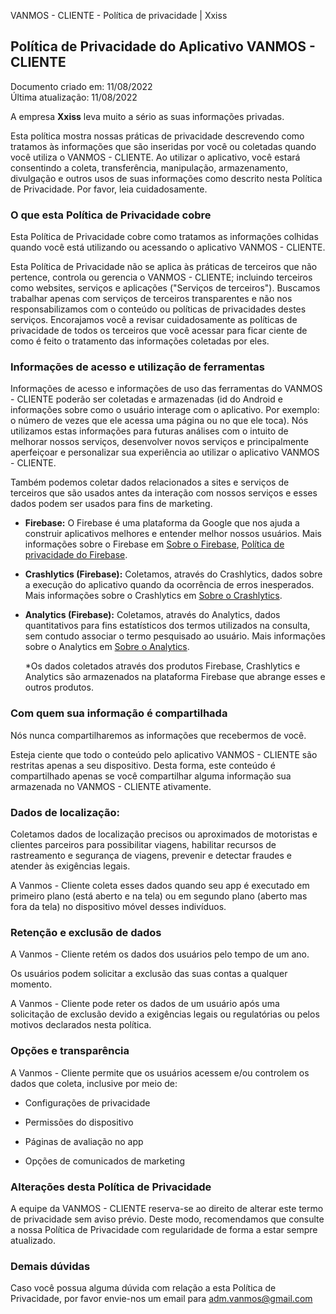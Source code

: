 VANMOS - CLIENTE - Política de privacidade | Xxiss  

**Política de Privacidade do Aplicativo VANMOS - CLIENTE**
----------------------------------------------

Documento criado em: 11/08/2022   
Última atualização: 11/08/2022

A empresa **Xxiss** leva muito a sério as suas informações privadas.

Esta política mostra nossas práticas de privacidade descrevendo como
tratamos às informações que são inseridas por você ou coletadas quando
você utiliza o VANMOS - CLIENTE. Ao utilizar o aplicativo, você estará
consentindo a coleta, transferência, manipulação, armazenamento,
divulgação e outros usos de suas informações como descrito nesta
Política de Privacidade. Por favor, leia cuidadosamente.

### O que esta Política de Privacidade cobre

Esta Política de Privacidade cobre como tratamos as informações colhidas
quando você está utilizando ou acessando o aplicativo VANMOS - CLIENTE.

Esta Política de Privacidade não se aplica às práticas de terceiros que
não pertence, controla ou gerencia o VANMOS - CLIENTE; incluindo
terceiros como websites, serviços e aplicações ("Serviços de
terceiros"). Buscamos trabalhar apenas com serviços de terceiros
transparentes e não nos responsabilizamos com o conteúdo ou políticas de
privacidades destes serviços. Encorajamos você a revisar cuidadosamente
as políticas de privacidade de todos os terceiros que você acessar para
ficar ciente de como é feito o tratamento das informações coletadas por
eles.

### Informações de acesso e utilização de ferramentas

Informações de acesso e informações de uso das ferramentas do VANMOS -
CLIENTE poderão ser coletadas e armazenadas (id do Android e informações
sobre como o usuário interage com o aplicativo. Por exemplo: o número de
vezes que ele acessa uma página ou no que ele toca). Nós utilizamos
estas informações para futuras análises com o intuito de melhorar nossos
serviços, desenvolver novos serviços e principalmente aperfeiçoar e
personalizar sua experiência ao utilizar o aplicativo VANMOS - CLIENTE.

Também podemos coletar dados relacionados a sites e serviços de
terceiros que são usados antes da interação com nossos serviços e esses
dados podem ser usados para fins de marketing.

*   **Firebase:** O Firebase é uma plataforma da Google que nos ajuda a construir aplicativos melhores e entender melhor nossos usuários. Mais informações sobre o Firebase em [Sobre o Firebase](https://firebase.google.com/?hl=pt),  [Política de privacidade do Firebase](https://firebase.google.com/support/privacy?hl=pt-br).
*   **Crashlytics (Firebase):** Coletamos, através do Crashlytics, dados sobre a execução do aplicativo quando da ocorrência de erros inesperados. Mais informações sobre o Crashlytics em [Sobre o Crashlytics](https://firebase.google.com/docs/crashlytics).
*   **Analytics (Firebase):** Coletamos, através do Analytics, dados quantitativos para fins estatísticos dos termos utilizados na consulta, sem contudo associar o termo pesquisado ao usuário. Mais informações sobre o Analytics em [Sobre o Analytics](https://firebase.google.com/docs/analytics/events?hl=pt-br&platform=android).

    \*Os dados coletados através dos produtos Firebase, Crashlytics e Analytics são armazenados na plataforma Firebase que abrange esses e outros produtos.  

### Com quem sua informação é compartilhada

Nós nunca compartilharemos as informações que recebermos de você.

Esteja ciente que todo o conteúdo pelo aplicativo VANMOS - CLIENTE
são restritas apenas a seu dispositivo. Desta forma, este conteúdo é
compartilhado apenas se você compartilhar alguma informação sua
armazenada no VANMOS - CLIENTE ativamente.

### Dados de localização:

Coletamos dados de localização precisos ou aproximados de motoristas
e clientes parceiros para possibilitar viagens, habilitar recursos de rastreamento e segurança de viagens, prevenir
e detectar fraudes e atender às exigências legais.

A Vanmos - Cliente coleta esses dados quando seu app é executado em
primeiro plano (está aberto e na tela) ou em segundo plano (aberto
mas fora da tela) no dispositivo móvel desses indivíduos.

### Retenção e exclusão de dados

A Vanmos - Cliente retém os dados dos usuários pelo tempo de um ano.

Os usuários podem solicitar a exclusão das suas contas a qualquer momento.

A Vanmos - Cliente pode reter os dados de um usuário após uma solicitação de exclusão devido a exigências legais ou regulatórias ou pelos motivos declarados nesta política.

### Opções e transparência

A Vanmos - Cliente permite que os usuários acessem e/ou controlem os dados que coleta, inclusive por meio de:

-   Configurações de privacidade

-   Permissões do dispositivo

-   Páginas de avaliação no app

-   Opções de comunicados de marketing
    
### Alterações desta Política de Privacidade

A equipe da VANMOS - CLIENTE reserva-se ao direito de alterar este
termo de privacidade sem aviso prévio. Deste modo, recomendamos que
consulte a nossa Política de Privacidade com regularidade de forma a
estar sempre atualizado.

### Demais dúvidas

Caso você possua alguma dúvida com relação a esta Política de
Privacidade, por favor envie-nos um email para [adm.vanmos@gmail.com](mailto:adm.vanmos@gmail.com)
